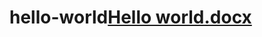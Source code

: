 # hello-world[Hello world.docx](https://github.com/DMVL2002/hello-world/files/7155348/Hello.world.docx)
